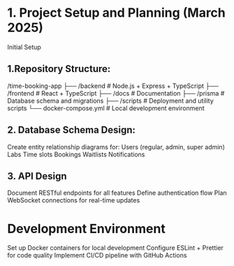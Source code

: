 # 1. Project Setup and Planning (March 2025)

Initial Setup
## 1.Repository Structure:

/time-booking-app
├── /backend            # Node.js + Express + TypeScript
├── /frontend           # React + TypeScript
├── /docs               # Documentation
├── /prisma             # Database schema and migrations
├── /scripts            # Deployment and utility scripts
└── docker-compose.yml  # Local development environment

## 2. Database Schema Design:

Create entity relationship diagrams for:
Users (regular, admin, super admin)
Labs
Time slots
Bookings
Waitlists
Notifications

## 3. API Design 

Document RESTful endpoints for all features
Define authentication flow
Plan WebSocket connections for real-time updates

# Development Environment 

Set up Docker containers for local development
Configure ESLint + Prettier for code quality
Implement CI/CD pipeline with GitHub Actions
